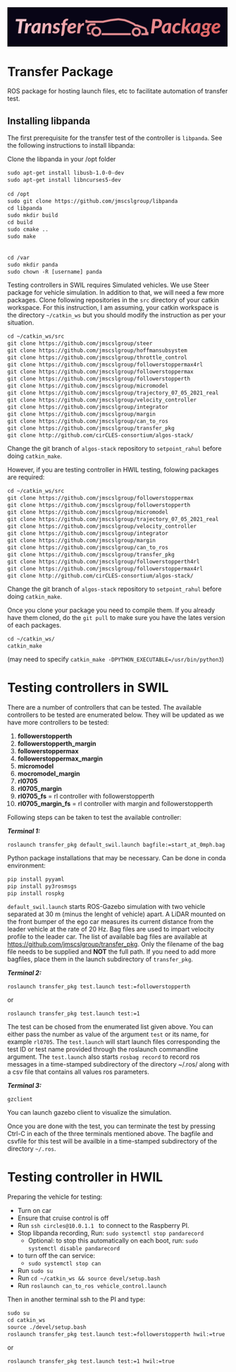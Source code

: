 <img src="https://raw.githubusercontent.com/jmscslgroup/transfer_pkg/main/assets/transfer_package.png" alt="Transfer Package" align="center" width=500/>

# Transfer Package

ROS package for hosting launch files, etc to facilitate automation of transfer test.


## Installing libpanda
The first prerequisite for the transfer test of the controller is `libpanda`. See the following instructions to install libpanda:

Clone the libpanda in your /opt folder
```
sudo apt-get install libusb-1.0-0-dev
sudo apt-get install libncurses5-dev

cd /opt
sudo git clone https://github.com/jmscslgroup/libpanda
cd libpanda
sudo mkdir build
cd build
sudo cmake ..
sudo make


cd /var
sudo mkdir panda
sudo chown -R [username] panda
```

Testing controllers in SWIL requires Simulated vehicles. We use Steer package for vehicle simulation. In addition to that, we will need a few more packages.
Clone following repositories in the `src` directory of your catkin workspace. For this instruction, I am assuming, your catkin workspace is the directory `~/catkin_ws` but you should modify the instruction as per your situation.


```
cd ~/catkin_ws/src
git clone https://github.com/jmscslgroup/steer
git clone https://github.com/jmscslgroup/hoffmansubsystem
git clone https://github.com/jmscslgroup/throttle_control
git clone https://github.com/jmscslgroup/followerstoppermax4rl
git clone https://github.com/jmscslgroup/followerstoppermax
git clone https://github.com/jmscslgroup/followerstopperth
git clone https://github.com/jmscslgroup/micromodel
git clone https://github.com/jmscslgroup/trajectory_07_05_2021_real
git clone https://github.com/jmscslgroup/velocity_controller
git clone https://github.com/jmscslgroup/integrator
git clone https://github.com/jmscslgroup/margin
git clone https://github.com/jmscslgroup/can_to_ros
git clone https://github.com/jmscslgroup/transfer_pkg
git clone http://github.com/cirCLES-consortium/algos-stack/
```

Change the git branch of `algos-stack` repository to `setpoint_rahul` before doing `catkin_make`.

However, if you are testing controller in HWIL testing, folowing packages are required:

```
cd ~/catkin_ws/src
git clone https://github.com/jmscslgroup/followerstoppermax
git clone https://github.com/jmscslgroup/followerstopperth
git clone https://github.com/jmscslgroup/micromodel
git clone https://github.com/jmscslgroup/trajectory_07_05_2021_real
git clone https://github.com/jmscslgroup/velocity_controller
git clone https://github.com/jmscslgroup/integrator
git clone https://github.com/jmscslgroup/margin
git clone https://github.com/jmscslgroup/can_to_ros
git clone https://github.com/jmscslgroup/transfer_pkg
git clone https://github.com/jmscslgroup/followerstopperth4rl
git clone https://github.com/jmscslgroup/followerstoppermax4rl
git clone http://github.com/cirCLES-consortium/algos-stack/

```
Change the git branch of `algos-stack` repository to `setpoint_rahul` before doing `catkin_make`.


Once you clone your package you need to compile them. If you already have them cloned, do the `git pull` to make sure you have the lates version of each packages.

```
cd ~/catkin_ws/
catkin_make
```
(may need to specify `catkin_make -DPYTHON_EXECUTABLE=/usr/bin/python3`)

# Testing controllers in SWIL
There are a number of controllers that can be tested. The available controllers to be tested are enumerated below. They will be updated as we have more controllers to be tested:

1. **followerstopperth**
2. **followerstopperth_margin**
3. **followerstoppermax**
4. **followerstoppermax_margin**
5. **micromodel**
6. **mocromodel_margin**
7. **rl0705**
8. **rl0705_margin**
9. **rl0705_fs** = rl controller with followerstopperth
10. **rl0705_margin_fs** = rl controller with margin and followerstopperth


Following steps can be taken to test the available controller:

_**Terminal 1:**_
```
roslaunch transfer_pkg default_swil.launch bagfile:=start_at_0mph.bag
```

Python package installations that may be necessary. Can be done in conda environment:
```
pip install pyyaml
pip install py3rosmsgs
pip install rospkg
```

`default_swil.launch` starts ROS-Gazebo simulation with two vehicle separated at 30 m (minus the lenght of vehicle) apart. A LiDAR mounted on the front bumper of the ego car measures its current distance from the leader vehicle at the rate of 20 Hz. Bag files are used to impart velocity profile to the leader car. The list of available bag files are available at https://github.com/jmscslgroup/transfer_pkg. Only the filename of the bag file needs to be supplied and **NOT** the full path. If you need to add more bagfiles, place them in the launch subdirectory of `transfer_pkg`. 

_**Terminal 2:**_
```
roslaunch transfer_pkg test.launch test:=followerstopperth
```

or
 
```
roslaunch transfer_pkg test.launch test:=1
```

The test can be chosed from the enumerated list given above. You can either pass the number as value of the argument `test` or its name, for example `rl0705`. The `test.launch` will start launch files corresponding the test ID or test name provided through the roslaunch commandline argument. The `test.launch` also starts `rosbag record` to record ros messages in a time-stamped subdirectory of the directory ~/.ros/ along with a csv file that contains all values ros parameters. 

_**Terminal 3:**_
```
gzclient
```
You can launch gazebo client to visualize the simulation.


Once you are done with the test, you can terminate the test by pressing Ctrl-C in each of the three terminals mentioned above. The bagfile and csvfile for this test will be availble in a time-stamped subdirectory of the directory `~/.ros`.

# Testing controller in HWIL

Preparing the vehicle for testing:
* Turn on car
* Ensure that cruise control is off
* Run ```ssh circles@10.0.1.1 ``` to connect to the Raspberry PI.
* Stop libpanda recording, Run: ```sudo systemctl stop pandarecord```
    *  Optional: to stop this automatically on each boot, run: ```sudo systemctl disable pandarecord```
* to turn off the can service:
	* ```sudo systemctl stop can```
* Run ```sudo su```
* Run ```cd ~/catkin_ws && source devel/setup.bash```
* Run ```roslaunch can_to_ros vehicle_control.launch```


Then in another terminal ssh to the PI and type:


```
sudo su
cd catkin_ws
source ./devel/setup.bash
roslaunch transfer_pkg test.launch test:=followerstopperth hwil:=true
```
or 
```
roslaunch transfer_pkg test.launch test:=1 hwil:=true
```






